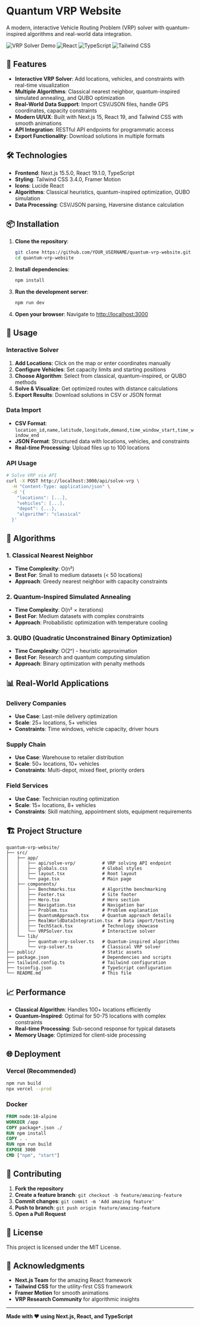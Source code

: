 # Quantum VRP Website

A modern, interactive Vehicle Routing Problem (VRP) solver with quantum-inspired algorithms and real-world data integration.

![VRP Solver Demo](https://img.shields.io/badge/Next.js-15.5.0-black?logo=next.js)
![React](https://img.shields.io/badge/React-19.1.0-blue?logo=react)
![TypeScript](https://img.shields.io/badge/TypeScript-5.0-blue?logo=typescript)
![Tailwind CSS](https://img.shields.io/badge/Tailwind-3.4.0-blue?logo=tailwindcss)

## 🚀 Features

- **Interactive VRP Solver**: Add locations, vehicles, and constraints with real-time visualization
- **Multiple Algorithms**: Classical nearest neighbor, quantum-inspired simulated annealing, and QUBO optimization
- **Real-World Data Support**: Import CSV/JSON files, handle GPS coordinates, capacity constraints
- **Modern UI/UX**: Built with Next.js 15, React 19, and Tailwind CSS with smooth animations
- **API Integration**: RESTful API endpoints for programmatic access
- **Export Functionality**: Download solutions in multiple formats

## 🛠️ Technologies

- **Frontend**: Next.js 15.5.0, React 19.1.0, TypeScript
- **Styling**: Tailwind CSS 3.4.0, Framer Motion
- **Icons**: Lucide React
- **Algorithms**: Classical heuristics, quantum-inspired optimization, QUBO simulation
- **Data Processing**: CSV/JSON parsing, Haversine distance calculation

## 📦 Installation

1. **Clone the repository**:
   ```bash
   git clone https://github.com/YOUR_USERNAME/quantum-vrp-website.git
   cd quantum-vrp-website
   ```

2. **Install dependencies**:
   ```bash
   npm install
   ```

3. **Run the development server**:
   ```bash
   npm run dev
   ```

4. **Open your browser**:
   Navigate to [http://localhost:3000](http://localhost:3000)

## 🎯 Usage

### Interactive Solver

1. **Add Locations**: Click on the map or enter coordinates manually
2. **Configure Vehicles**: Set capacity limits and starting positions
3. **Choose Algorithm**: Select from classical, quantum-inspired, or QUBO methods
4. **Solve & Visualize**: Get optimized routes with distance calculations
5. **Export Results**: Download solutions in CSV or JSON format

### Data Import

- **CSV Format**: `location_id,name,latitude,longitude,demand,time_window_start,time_window_end`
- **JSON Format**: Structured data with locations, vehicles, and constraints
- **Real-time Processing**: Upload files up to 100 locations

### API Usage

```bash
# Solve VRP via API
curl -X POST http://localhost:3000/api/solve-vrp \
  -H "Content-Type: application/json" \
  -d '{
    "locations": [...],
    "vehicles": [...],
    "depot": {...},
    "algorithm": "classical"
  }'
```

## 🧮 Algorithms

### 1. Classical Nearest Neighbor
- **Time Complexity**: O(n²)
- **Best For**: Small to medium datasets (< 50 locations)
- **Approach**: Greedy nearest neighbor with capacity constraints

### 2. Quantum-Inspired Simulated Annealing
- **Time Complexity**: O(n² × iterations)
- **Best For**: Medium datasets with complex constraints
- **Approach**: Probabilistic optimization with temperature cooling

### 3. QUBO (Quadratic Unconstrained Binary Optimization)
- **Time Complexity**: O(2ⁿ) - heuristic approximation
- **Best For**: Research and quantum computing simulation
- **Approach**: Binary optimization with penalty methods

## 📊 Real-World Applications

### Delivery Companies
- **Use Case**: Last-mile delivery optimization
- **Scale**: 25+ locations, 5+ vehicles
- **Constraints**: Time windows, vehicle capacity, driver hours

### Supply Chain
- **Use Case**: Warehouse to retailer distribution
- **Scale**: 50+ locations, 10+ vehicles
- **Constraints**: Multi-depot, mixed fleet, priority orders

### Field Services
- **Use Case**: Technician routing optimization
- **Scale**: 15+ locations, 8+ vehicles
- **Constraints**: Skill matching, appointment slots, equipment requirements

## 🏗️ Project Structure

```
quantum-vrp-website/
├── src/
│   ├── app/
│   │   ├── api/solve-vrp/          # VRP solving API endpoint
│   │   ├── globals.css             # Global styles
│   │   ├── layout.tsx              # Root layout
│   │   └── page.tsx                # Main page
│   ├── components/
│   │   ├── Benchmarks.tsx          # Algorithm benchmarking
│   │   ├── Footer.tsx              # Site footer
│   │   ├── Hero.tsx                # Hero section
│   │   ├── Navigation.tsx          # Navigation bar
│   │   ├── Problem.tsx             # Problem explanation
│   │   ├── QuantumApproach.tsx     # Quantum approach details
│   │   ├── RealWorldDataIntegration.tsx  # Data import/testing
│   │   ├── TechStack.tsx           # Technology showcase
│   │   └── VRPSolver.tsx           # Interactive solver
│   └── lib/
│       ├── quantum-vrp-solver.ts   # Quantum-inspired algorithms
│       └── vrp-solver.ts           # Classical VRP solver
├── public/                         # Static assets
├── package.json                    # Dependencies and scripts
├── tailwind.config.ts              # Tailwind configuration
├── tsconfig.json                   # TypeScript configuration
└── README.md                       # This file
```

## 📈 Performance

- **Classical Algorithm**: Handles 100+ locations efficiently
- **Quantum-Inspired**: Optimal for 50-75 locations with complex constraints
- **Real-time Processing**: Sub-second response for typical datasets
- **Memory Usage**: Optimized for client-side processing

## 🌐 Deployment

### Vercel (Recommended)
```bash
npm run build
npx vercel --prod
```

### Docker
```dockerfile
FROM node:18-alpine
WORKDIR /app
COPY package*.json ./
RUN npm install
COPY . .
RUN npm run build
EXPOSE 3000
CMD ["npm", "start"]
```

## 🤝 Contributing

1. **Fork the repository**
2. **Create a feature branch**: `git checkout -b feature/amazing-feature`
3. **Commit changes**: `git commit -m 'Add amazing feature'`
4. **Push to branch**: `git push origin feature/amazing-feature`
5. **Open a Pull Request**

## 📄 License

This project is licensed under the MIT License.

## 🙏 Acknowledgments

- **Next.js Team** for the amazing React framework
- **Tailwind CSS** for the utility-first CSS framework
- **Framer Motion** for smooth animations
- **VRP Research Community** for algorithmic insights

---

**Made with ❤️ using Next.js, React, and TypeScript**
